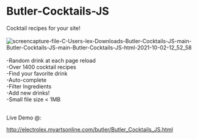 # Butler-Cocktails-JS
Cocktail recipes for your site!
<br><br>
![screencapture-file-C-Users-lex-Downloads-Butler-Cocktails-JS-main-Butler-Cocktails-JS-main-Butler-Cocktails-JS-html-2021-10-02-12_52_58](https://user-images.githubusercontent.com/16135535/135725606-9c3dedd3-0ce7-43f6-88a5-24af5b721ca6.png)
<br>
<br>
-Random drink at each page reload<br>
-Over 1400 cocktail recipes<br>
-Find your favorite drink<br>
-Auto-complete<br>
-Filter Ingredients<br>
-Add new drinks!<br>
-Small file size < 1MB<br><br>

Live Demo @: 

http://electrolex.myartsonline.com/butler/Butler_Cocktails_JS.html
